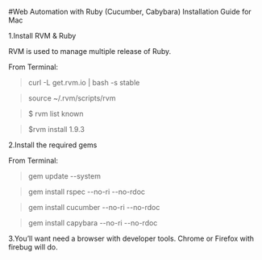 #Web Automation with Ruby (Cucumber, Cabybara) Installation Guide for Mac

1.Install RVM & Ruby 

RVM is used to manage multiple release of Ruby.

From Terminal:
>curl -L get.rvm.io | bash -s stable


>source ~/.rvm/scripts/rvm


>$ rvm list known


>$rvm install 1.9.3

2.Install the required gems

From Terminal:
>gem update --system


>gem install rspec --no-ri --no-rdoc


>gem install cucumber --no-ri --no-rdoc


>gem install capybara --no-ri --no-rdoc


3.You’ll want need a browser with developer tools. Chrome or Firefox with firebug will do.
